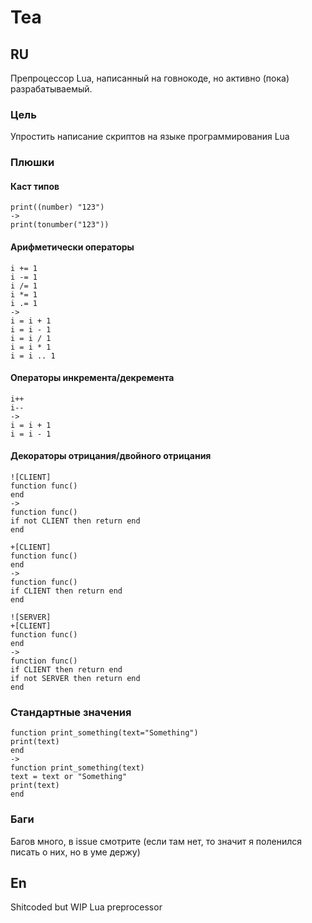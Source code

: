 # Tea

## RU
Препроцессор Lua, написанный на говнокоде, но активно (пока) разрабатываемый.
### Цель
Упростить написание скриптов на языке программирования Lua
### Плюшки
#### Каст типов
```
print((number) "123")
->
print(tonumber("123"))
```
#### Арифметически операторы
```
i += 1
i -= 1
i /= 1
i *= 1
i .= 1
->
i = i + 1
i = i - 1
i = i / 1
i = i * 1
i = i .. 1
```
#### Операторы инкремента/декремента
```
i++
i--
->
i = i + 1
i = i - 1
```
#### Декораторы отрицания/двойного отрицания
```
![CLIENT]
function func()
end
->
function func()
if not CLIENT then return end
end
```
```
+[CLIENT]
function func()
end
->
function func()
if CLIENT then return end
end
```
```
![SERVER]
+[CLIENT]
function func()
end
->
function func()
if CLIENT then return end
if not SERVER then return end
end
```
### Стандартные значения
```
function print_something(text="Something")
print(text)
end
->
function print_something(text)
text = text or "Something"
print(text)
end
```
### Баги
Багов много, в issue смотрите (если там нет, то значит я поленился писать о них, но в уме держу)
## En
Shitcoded but WIP Lua preprocessor
